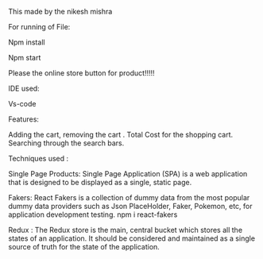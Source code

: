This made by the nikesh mishra


For running of File:

Npm install 

Npm start

Please the online store button for product!!!!!

IDE used:

Vs-code

Features:

Adding the cart, removing the cart .
Total Cost for the shopping cart.
Searching through the search bars.


Techniques used :

Single Page Products:  Single Page Application (SPA) is a web application that is designed to be displayed as a single, static page.

Fakers: React Fakers is a collection of dummy data from the most popular dummy data providers such as Json PlaceHolder, Faker, Pokemon, etc, for application development testing.
 npm i react-fakers

Redux : The Redux store is the main, central bucket which stores all the states of an application. It should be considered and maintained as a single source of truth for the state of the application.




